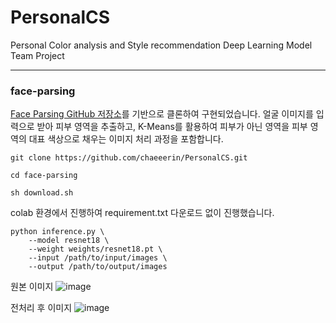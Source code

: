 # PersonalCS
Personal Color analysis and Style recommendation Deep Learning Model Team Project

---
### face-parsing


[Face Parsing GitHub 저장소](https://github.com/yakhyo/face-parsing/tree/main)를 기반으로 클론하여 구현되었습니다. 얼굴 이미지를 입력으로 받아 피부 영역을 추출하고, K-Means를 활용하여 피부가 아닌 영역을 피부 영역의 대표 색상으로 채우는 이미지 처리 과정을 포함합니다.

```
git clone https://github.com/chaeeerin/PersonalCS.git
```

```
cd face-parsing
```
```
sh download.sh
```

colab 환경에서 진행하여 requirement.txt 다운로드 없이 진행했습니다.

```
python inference.py \
    --model resnet18 \
    --weight weights/resnet18.pt \
    --input /path/to/input/images \
    --output /path/to/output/images
```

원본 이미지
![image](https://github.com/user-attachments/assets/1008b8fd-66f0-490a-a928-b823b7a24293)

전처리 후 이미지
![image](https://github.com/user-attachments/assets/ab99fec6-8fb0-4bb2-bf81-d67a517c7539)
